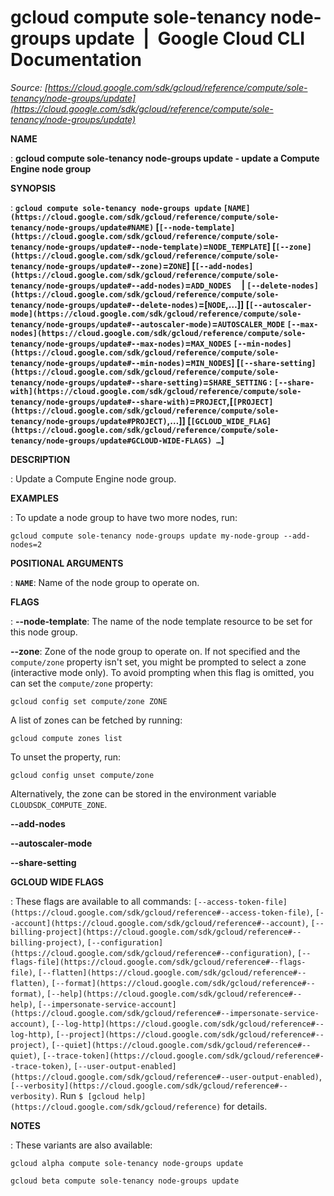 # gcloud compute sole-tenancy node-groups update  |  Google Cloud CLI Documentation

*Source: [https://cloud.google.com/sdk/gcloud/reference/compute/sole-tenancy/node-groups/update](https://cloud.google.com/sdk/gcloud/reference/compute/sole-tenancy/node-groups/update)*

**NAME**

: **gcloud compute sole-tenancy node-groups update - update a Compute Engine node group**

**SYNOPSIS**

: **`gcloud compute sole-tenancy node-groups update` `[NAME](https://cloud.google.com/sdk/gcloud/reference/compute/sole-tenancy/node-groups/update#NAME)` [`[--node-template](https://cloud.google.com/sdk/gcloud/reference/compute/sole-tenancy/node-groups/update#--node-template)`=`NODE_TEMPLATE`] [`[--zone](https://cloud.google.com/sdk/gcloud/reference/compute/sole-tenancy/node-groups/update#--zone)`=`ZONE`] [`[--add-nodes](https://cloud.google.com/sdk/gcloud/reference/compute/sole-tenancy/node-groups/update#--add-nodes)`=`ADD_NODES`     | `[--delete-nodes](https://cloud.google.com/sdk/gcloud/reference/compute/sole-tenancy/node-groups/update#--delete-nodes)`=[`NODE`,…]] [`[--autoscaler-mode](https://cloud.google.com/sdk/gcloud/reference/compute/sole-tenancy/node-groups/update#--autoscaler-mode)`=`AUTOSCALER_MODE` `[--max-nodes](https://cloud.google.com/sdk/gcloud/reference/compute/sole-tenancy/node-groups/update#--max-nodes)`=`MAX_NODES` `[--min-nodes](https://cloud.google.com/sdk/gcloud/reference/compute/sole-tenancy/node-groups/update#--min-nodes)`=`MIN_NODES`] [`[--share-setting](https://cloud.google.com/sdk/gcloud/reference/compute/sole-tenancy/node-groups/update#--share-setting)`=`SHARE_SETTING` : `[--share-with](https://cloud.google.com/sdk/gcloud/reference/compute/sole-tenancy/node-groups/update#--share-with)`=`PROJECT`,[`[PROJECT](https://cloud.google.com/sdk/gcloud/reference/compute/sole-tenancy/node-groups/update#PROJECT)`,…]] [`[GCLOUD_WIDE_FLAG](https://cloud.google.com/sdk/gcloud/reference/compute/sole-tenancy/node-groups/update#GCLOUD-WIDE-FLAGS) …`]**

**DESCRIPTION**

: Update a Compute Engine node group.

**EXAMPLES**

: To update a node group to have two more nodes, run:

```
gcloud compute sole-tenancy node-groups update my-node-group --add-nodes=2
```

**POSITIONAL ARGUMENTS**

: **`NAME`**:
Name of the node group to operate on.

**FLAGS**

: **--node-template**:
The name of the node template resource to be set for this node group.

**--zone**:
Zone of the node group to operate on. If not specified and the
``compute/zone`` property isn't set, you might
be prompted to select a zone (interactive mode only).
To avoid prompting when this flag is omitted, you can set the
``compute/zone`` property:

```
gcloud config set compute/zone ZONE
```

A list of zones can be fetched by running:

```
gcloud compute zones list
```

To unset the property, run:

```
gcloud config unset compute/zone
```

Alternatively, the zone can be stored in the environment variable
``CLOUDSDK_COMPUTE_ZONE``.

**--add-nodes**

**--autoscaler-mode**

**--share-setting**

**GCLOUD WIDE FLAGS**

: These flags are available to all commands: `[--access-token-file](https://cloud.google.com/sdk/gcloud/reference#--access-token-file)`,
`[--account](https://cloud.google.com/sdk/gcloud/reference#--account)`, `[--billing-project](https://cloud.google.com/sdk/gcloud/reference#--billing-project)`,
`[--configuration](https://cloud.google.com/sdk/gcloud/reference#--configuration)`,
`[--flags-file](https://cloud.google.com/sdk/gcloud/reference#--flags-file)`,
`[--flatten](https://cloud.google.com/sdk/gcloud/reference#--flatten)`, `[--format](https://cloud.google.com/sdk/gcloud/reference#--format)`, `[--help](https://cloud.google.com/sdk/gcloud/reference#--help)`, `[--impersonate-service-account](https://cloud.google.com/sdk/gcloud/reference#--impersonate-service-account)`,
`[--log-http](https://cloud.google.com/sdk/gcloud/reference#--log-http)`,
`[--project](https://cloud.google.com/sdk/gcloud/reference#--project)`, `[--quiet](https://cloud.google.com/sdk/gcloud/reference#--quiet)`, `[--trace-token](https://cloud.google.com/sdk/gcloud/reference#--trace-token)`, `[--user-output-enabled](https://cloud.google.com/sdk/gcloud/reference#--user-output-enabled)`,
`[--verbosity](https://cloud.google.com/sdk/gcloud/reference#--verbosity)`.
Run `$ [gcloud help](https://cloud.google.com/sdk/gcloud/reference)` for details.

**NOTES**

: These variants are also available:

```
gcloud alpha compute sole-tenancy node-groups update
```

```
gcloud beta compute sole-tenancy node-groups update
```